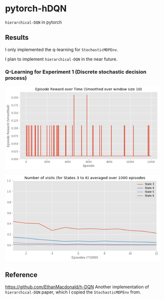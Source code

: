 # pytorch-hDQN

`hierarchical-DQN` in pytorch

## Results

I only implemented the q-learning for `StochasticMDPEnv`.

I plan to implement `hierarchical-DQN` in the near future.

### Q-Learning for Experiment 1 (Discrete stochastic decision process)

![Rewards](results/q_learning_rewards.png)

![Visited States ](results/q_learning_visited_states.png)

## Reference

<https://github.com/EthanMacdonald/h-DQN> Another implementation of `hierarchical-DQN` paper, which I copied the `StochasticMDPEnv` from.
